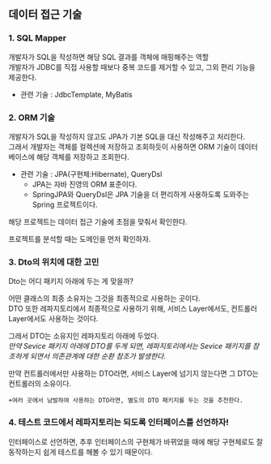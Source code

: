 ## 데이터 접근 기술
### 1. SQL Mapper
개발자가 SQL을 작성하면 해당 SQL 결과를 객체에 매핑해주는 역할<br>
개발자가 JDBC를 직접 사용할 때보다 중복 코드를 제거할 수 있고, 그외 편리 기능을 제공한다.
- 관련 기술 : JdbcTemplate, MyBatis

### 2. ORM 기술
개발자가 SQL을 작성하지 않고도 JPA가 기본 SQL을 대신 작성해주고 처리한다.<br>
그래서 개발자는 객체를 컬렉션에 저장하고 조회하듯이 사용하면 ORM 기술이 데이터베이스에 해당 객체를 저장하고 조회한다.


- 관련 기술 : JPA(구현체:Hibernate), QueryDsl
	- JPA는 자바 진영의 ORM 표준이다.
	- SpringJPA와 QueryDsl은 JPA 기술을 더 편리하게 사용하도록 도와주는 Spring 프로젝트이다.


해당 프로젝트는 데이터 접근 기술에 초점을 맞춰서 확인한다.

프로젝트를 분석할 때는 도메인을 먼저 확인하자.


### 3. Dto의 위치에 대한 고민
Dto는 어디 패키지 아래에 두는 게 맞을까? 

어떤 클래스의 최종 소유자는 그것을 최종적으로 사용하는 곳이다.<br>
DTO 또한 레파지토리에서 최종적으로 사용하기 위해, 서비스 Layer에서도, 컨트롤러 Layer에서도 사용하는 것이다.

그래서 DTO는 소유지인 레파지토리 아래에 두었다.<br>
*만약 Sevice 패키지 아래에 DTO를 두게 되면, 레파지토리에서는 Sevice 패키지를 참조하게 되면서 의존관계에 대한 순환 참조가 발생한다.*

만약 컨트롤러에서만 사용하는 DTO라면, 서비스 Layer에 넘기지 않는다면 그 DTO는 컨트롤러의 소유이다.


	+여러 곳에서 남발하여 사용하는 DTO라면, 별도의 DTO 패키지를 두는 것을 추천한다.


### 4. 테스트 코드에서 레파지토리는 되도록 인터페이스를 선언하자!
인터페이스로 선언하면, 추후 인터페이스의 구현체가 바뀌었을 때에 해당 구현체로도 잘 동작하는지 쉽게 테스트를 해볼 수 있기 때문이다.
